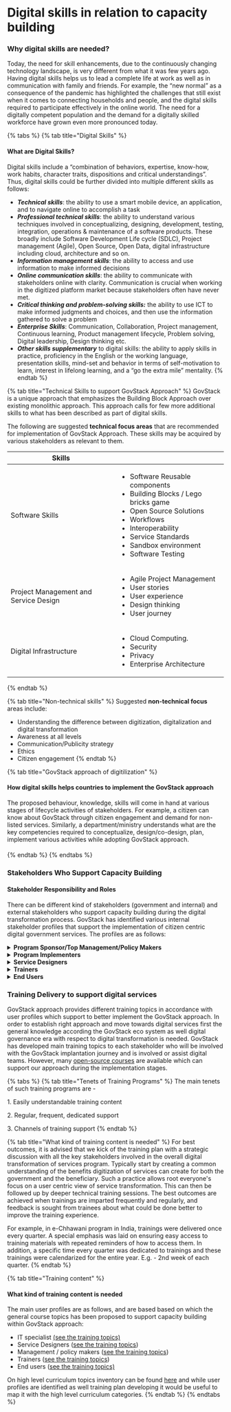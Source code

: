 # Digital skills in relation to capacity building

### Why digital skills are needed? &#x20;

Today, the need for skill enhancements, due to the continuously changing technology landscape, is very different from what it was few years ago. Having digital skills helps us to lead a complete life at work as well as in communication with family and friends. For example, the “new normal” as a consequence of the pandemic has highlighted the challenges that still exist when it comes to connecting households and people, and the digital skills required to participate effectively in the online world. The need for a digitally competent population and the demand for a digitally skilled workforce have grown even more pronounced today.&#x20;

{% tabs %}
{% tab title="Digital Skills" %}
#### What are Digital Skills?&#x20;

Digital skills include a “combination of behaviors, expertise, know-how, work habits, character traits, dispositions and critical understandings”. Thus, digital skills could be further divided into multiple different skills as follows: &#x20;

* _**Technical skills**_: the ability to use a smart mobile device, an application, and to navigate online to accomplish a task &#x20;
* _**Professional technical skills**_: the ability to understand various techniques involved in conceptualizing, designing, development, testing, integration, operations & maintenance of a software products. These broadly include Software Development Life cycle (SDLC), Project management (Agile), Open Source, Open Data, digital infrastructure including cloud, architecture and so on.&#x20;
* _**Information management skills**_: the ability to access and use information to make informed decisions &#x20;
* _**Online communication skills**_: the ability to communicate with stakeholders online with clarity. Communication is crucial when working in the digitized platform market because stakeholders often have never met. &#x20;
* _**Critical thinking and problem-solving skills:**_ the ability to use ICT to make informed judgments and choices, and then use the information gathered to solve a problem &#x20;
* _**Enterprise Skills**_: Communication, Collaboration, Project management, Continuous learning, Product management lifecycle, Problem solving, Digital leadership, Design thinking etc.&#x20;
* _**Other skills supplementary**_ to digital skills: the ability to apply skills in practice, proficiency in the English or the working language, presentation skills, mind-set and behavior in terms of self-motivation to learn, interest in lifelong learning, and a “go the extra mile” mentality.
{% endtab %}

{% tab title="Technical Skills to support GovStack Approach" %}
GovStack is a unique approach that emphasizes the Building Block Approach over existing monolithic approach. This approach calls for few more additional skills to what has been described as part of digital skills.

The following are suggested **technical focus areas** that are recommended for implementation of GovStack Approach. These skills may be acquired by various stakeholders as relevant to them.&#x20;

| Skills                                |                                                                                                                                                                                                                                                          |
| ------------------------------------- | -------------------------------------------------------------------------------------------------------------------------------------------------------------------------------------------------------------------------------------------------------- |
| Software Skills                       | <ul><li>Software Reusable components </li><li>Building Blocks / Lego bricks game </li><li>Open Source Solutions </li><li>Workflows </li><li>Interoperability </li><li>Service Standards</li><li>Sandbox environment </li><li>Software Testing </li></ul> |
| Project Management and Service Design | <ul><li>Agile Project Management </li><li>User stories </li><li>User experience </li><li>Design thinking </li><li>User journey </li></ul>                                                                                                                |
| Digital Infrastructure                | <ul><li>Cloud Computing. </li><li>Security </li><li>Privacy </li><li>Enterprise Architecture </li></ul>                                                                                                                                                  |
{% endtab %}

{% tab title="Non-technical skills" %}
&#x20; Suggested **non-technical focus** areas include:

* Understanding the difference between digitization, digitalization and digital transformation&#x20;
* Awareness at all levels&#x20;
* Communication/Publicity strategy&#x20;
* Ethics&#x20;
* Citizen engagement
{% endtab %}

{% tab title="GovStack approach of digitilization" %}
#### How digital skills helps countries to implement the GovStack approach

The proposed behaviour, knowledge, skills will come in hand at various stages of lifecycle activities of stakeholders. For example, a citizen can know about GovStack through citizen engagement and demand for non-listed services. Similarly, a department/ministry understands what are the key competencies required to conceptualize, design/co-design, plan, implement various activities while adopting GovStack approach.

#### &#x20;&#x20;
{% endtab %}
{% endtabs %}

### Stakeholders Who Support Capacity Building

#### Stakeholder Responsibility and Roles

There can be different kind of stakeholders (government and internal) and external stakeholders who support capacity building during the digital transformation process. GovStack has identified various internal stakeholder profiles that support the implementation of citizen centric digital government services. The profiles are as follows:&#x20;

<details>

<summary> <strong>Program Sponsor/Top Management/Policy Makers</strong> </summary>

Their main function is as decision-makers in national or regional governments, and head government entities. They perform legislative duties and are in charge of the long-term planning for the government ministries. The top management job positions include:&#x20;

* [Chief Information Officer (CIO) ](../../annex/govstack-user-profiles-taxonomy.md#chief-information-officer)
* [Chief Technology Officer (CTO)](../../annex/govstack-user-profiles-taxonomy.md#chief-technology-officer-cto)&#x20;
* [Chief Information Security Officer (CISO)](../../annex/govstack-user-profiles-taxonomy.md#chief-security-information-officer-ciso)&#x20;
* Elected Representatives&#x20;
* [Government Ministers](../../annex/govstack-user-profiles-taxonomy.md#government-minister) i.e., Minister of Digital Transformation&#x20;
* Bureaucrats&#x20;
* Digital Transformation Agencies&#x20;

On the other hand, policy officials research, analyze and develop policies in various public sectors, and shape and implement these policies to improve the existing regulation around the sector. They evaluate effects of existing policies and report findings to the government and members of the public. Policy officers work closely with partners, external organizations or other stakeholders and provide them with regular updates. Main job positions are:&#x20;

* [Fundraisers ](../../annex/govstack-user-profiles-taxonomy.md#fundraisers)
* Civil Society groups

</details>

<details>

<summary><strong>Program Implementers</strong> </summary>

Program implementers, also known as middle managers plan, organize, direct, control and coordinate various departments within the government such as administrative, digital transformation, human resource, public relations, accounting and finance etc. They take directives from the [top managers](digital-skills-in-relation-to-capacity-building.md#program-sponsor-top-management-policy-makers), implement the strategies and supervise the operations of their entities at the national and regional levels. They also coordinate between the top and lower levels of management to ensure the set targets are met.&#x20;

The ICT managers advise on ICT system integration on bringing together different systems to interoperate within an organization for enabling data sharing and reducing redundancy. They contribute to the development of the organization's strategic plan and ensure that the ICT infrastructure supports the organization's overall operations and priorities. They also plan, direct, or coordinate activities in such fields as electronic data processing, information systems, systems analysis, and computer programming. Main job positions are:&#x20;

* Computer and Information Systems Manager&#x20;
* Procurement Managers&#x20;
* Project Managers&#x20;
* Data Scientist&#x20;
* Software/systems developer&#x20;
* ICT System Integration Consultant&#x20;
* Service Integrator&#x20;

</details>

<details>

<summary><strong>Service Designers</strong> </summary>

Service designers design the end-to-end journey of a service. This involves the creation of, or change to, transactions, products and content across both digital and offline channels provided by different parts of government. Main job positions are:&#x20;

* [User needs researchers ](../../annex/govstack-user-profiles-taxonomy.md#user-needs-researchers)
* [UX/UI Designers ](../../annex/govstack-user-profiles-taxonomy.md#ux-ui-designers)
* [Solution Architects ](../../annex/govstack-user-profiles-taxonomy.md#solution-architect)
* [Product Managers ](../../annex/govstack-user-profiles-taxonomy.md#product-manager)

</details>

<details>

<summary><strong>Trainers</strong></summary>

Trainers design or conduct work-related training and development programs to improve individual skills or organizational performance. They may analyze organizational training needs or evaluate training effectiveness. They also perform research in the area of education, strive to broaden the knowledge on how education processes, educational systems, and individuals (teachers and learners) work. They foresee areas of improvement and develop plans for the implementation of innovations. Finally, they advise legislators and policy makers on educational issues and assist in the planning of educational policies. Some of the job positions are:&#x20;

* [Education Policy Officers](../../annex/govstack-user-profiles-taxonomy.md#education-policy-officer)
* [Professional Trainers](../../annex/govstack-user-profiles-taxonomy.md#trainers) or Training organizations&#x20;
* [Change Management Officers ](../../annex/govstack-user-profiles-taxonomy.md#citizen-engagement-officer-change-management-officer)
* [Educational Researchers ](../../annex/govstack-user-profiles-taxonomy.md#educational-researcher)
* [University Research Assistants ](../../annex/govstack-user-profiles-taxonomy.md#university-research-assistant)

</details>

<details>

<summary><strong>End Users</strong></summary>

These are the actual users of applications. These are people who either a) deliver services directly or indirectly to the end beneficiaries or b) are recipients of the services. Includes employees, citizens, etc.&#x20;

</details>

### Training Delivery to support digital services

GovStack approach provides different training topics in accordance with user profiles which support to better implement the GovStack approach. In order to establish right approach and move towards digital services first the general knowledge according the GovStack eco system as well digital governance era with respect to digital transformation is needed. GovStack has developed main training topics to each stakeholder who will be involved with the GovStack implantation journey and is involved or assist digital teams. However, many [open-source courses](https://gizonline.sharepoint.com/:w:/r/sites/ICTBuildingBlocks-CommondigitalSDGplatformwithguests/Freigegebene%20Dokumente/General/Training%20%26%20Capacity%20Building/List\_Training\_Courses\_OS.docx?d=w294c784885ee404588eae8ecf5ad7201\&csf=1\&web=1\&e=2ucft2) are available which can support our approach during the implementation stages.&#x20;

{% tabs %}
{% tab title="Tenets of Training Programs" %}
The main tenets of such training programs are - &#x20;

1\. Easily understandable training content&#x20;

2\. Regular, frequent, dedicated support&#x20;

3\. Channels of training support&#x20;
{% endtab %}

{% tab title="What kind of training content is needed" %}
For best outcomes, it is advised that we kick of the training plan with a strategic discussion with all the key stakeholders involved in the overall digital transformation of services program. Typically start by creating a common understanding of the benefits digitization of services can create for both the government and the beneficiary. Such a practice allows root everyone's focus on a user centric view of service transformation. This can then be followed up by deeper technical training sessions. The best outcomes are achieved when trainings are imparted frequently and regularly, and feedback is sought from trainees about what could be done better to improve the training experience. &#x20;

For example, in e-Chhawani program in India, trainings were delivered once every quarter. A special emphasis was laid on ensuring easy access to training materials with repeated reminders of how to access them. In addition, a specific time every quarter was dedicated to trainings and these trainings were calendarized for the entire year. E.g. - 2nd week of each quarter.&#x20;
{% endtab %}

{% tab title="Training content" %}
#### What kind of training content is needed&#x20;

The main user profiles are as follows, and are based based on which the general course topics has been proposed to support capacity building within GovStack approach:&#x20;

* IT specialist [(see the training topics)](https://gizonline.sharepoint.com/:x:/r/sites/ICTBuildingBlocks-CommondigitalSDGplatformwithguests/Freigegebene%20Dokumente/General/Country%20Engagement/Country%20Engagement%20Playbook/Templates/IT%20Capacity%20Training%20Topics.xlsx?d=w38b5e81dacee4f10b494748e83b071c9\&csf=1\&web=1\&e=pZ9vsT)&#x20;
* Service Designers  ([see the training topics](https://gizonline.sharepoint.com/:x:/r/sites/ICTBuildingBlocks-CommondigitalSDGplatformwithguests/Freigegebene%20Dokumente/General/Country%20Engagement/Country%20Engagement%20Playbook/Templates/Service%20Designers%20Capacity%20Training%20Topics.xlsx?d=wb52b3653d4994697a52ddf0e28f8c935\&csf=1\&web=1\&e=et5GcE))&#x20;
* Management / policy makers ([see the training topics](https://gizonline.sharepoint.com/:x:/r/sites/ICTBuildingBlocks-CommondigitalSDGplatformwithguests/Freigegebene%20Dokumente/General/Country%20Engagement/Country%20Engagement%20Playbook/Templates/Top%20management%20Capacity%20Training%20Topics.xlsx?d=wb763209c56a144e9a7bd2a048225982c\&csf=1\&web=1\&e=KOmzpm))&#x20;
* Trainers ([see the training topics](https://gizonline.sharepoint.com/:x:/r/sites/ICTBuildingBlocks-CommondigitalSDGplatformwithguests/Freigegebene%20Dokumente/General/Country%20Engagement/Country%20Engagement%20Playbook/Templates/Trainers%20Capacity%20Training%20Topics.xlsx?d=wc53a485c21a64a21b719cbc373f107d2\&csf=1\&web=1\&e=4k6grZ))&#x20;
* End users ([see the training topics)](https://gizonline.sharepoint.com/:w:/r/sites/ICTBuildingBlocks-CommondigitalSDGplatformwithguests/\_layouts/15/doc.aspx?sourcedoc=%7B9bea02c7-0e8f-48c8-8644-fbf6324a6e31%7D\&action=edit)&#x20;

&#x20;

On high level curriculum topics inventory can be found [here](https://gizonline.sharepoint.com/:x:/r/sites/ICTBuildingBlocks-CommondigitalSDGplatformwithguests/Freigegebene%20Dokumente/General/Training%20%26%20Capacity%20Building/Capcity%20building%20workbook\_For%20feedback1.xlsx?d=w1d74045dd73f409eb591c2686451dff6\&csf=1\&web=1\&e=MPf8pc) and while user profiles are identified as well training plan developing it would be useful to map it with the high level curriculum categories.&#x20;
{% endtab %}
{% endtabs %}
